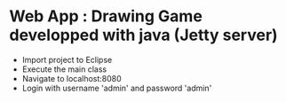 # Web App : Drawing Game developped with java (Jetty server) 

- Import project to Eclipse
- Execute the main class
- Navigate to localhost:8080
- Login with username 'admin' and password 'admin'
